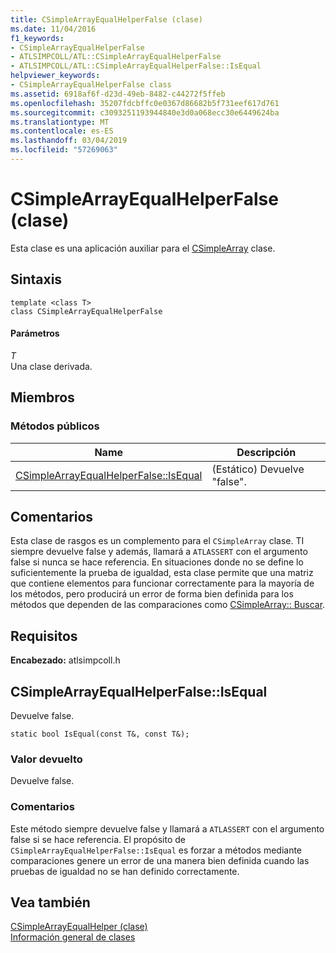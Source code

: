 ```yaml
---
title: CSimpleArrayEqualHelperFalse (clase)
ms.date: 11/04/2016
f1_keywords:
- CSimpleArrayEqualHelperFalse
- ATLSIMPCOLL/ATL::CSimpleArrayEqualHelperFalse
- ATLSIMPCOLL/ATL::CSimpleArrayEqualHelperFalse::IsEqual
helpviewer_keywords:
- CSimpleArrayEqualHelperFalse class
ms.assetid: 6918af6f-d23d-49eb-8482-c44272f5ffeb
ms.openlocfilehash: 35207fdcbffc0e0367d86682b5f731eef617d761
ms.sourcegitcommit: c3093251193944840e3d0a068ecc30e6449624ba
ms.translationtype: MT
ms.contentlocale: es-ES
ms.lasthandoff: 03/04/2019
ms.locfileid: "57269063"
---
```

# <a name="csimplearrayequalhelperfalse-class"></a>CSimpleArrayEqualHelperFalse (clase)

Esta clase es una aplicación auxiliar para el [CSimpleArray](../../atl/reference/csimplearray-class.md) clase.

## <a name="syntax"></a>Sintaxis

```
template <class T>
class CSimpleArrayEqualHelperFalse
```

#### <a name="parameters"></a>Parámetros

*T*<br/>
Una clase derivada.

## <a name="members"></a>Miembros

### <a name="public-methods"></a>Métodos públicos

|Name|Descripción|
|----------|-----------------|
|[CSimpleArrayEqualHelperFalse::IsEqual](#isequal)|(Estático) Devuelve "false".|

## <a name="remarks"></a>Comentarios

Esta clase de rasgos es un complemento para el `CSimpleArray` clase. TI siempre devuelve false y además, llamará a `ATLASSERT` con el argumento false si nunca se hace referencia. En situaciones donde no se define lo suficientemente la prueba de igualdad, esta clase permite que una matriz que contiene elementos para funcionar correctamente para la mayoría de los métodos, pero producirá un error de forma bien definida para los métodos que dependen de las comparaciones como [CSimpleArray:: Buscar](../../atl/reference/csimplearray-class.md#find).

## <a name="requirements"></a>Requisitos

**Encabezado:** atlsimpcoll.h

##  <a name="isequal"></a>  CSimpleArrayEqualHelperFalse::IsEqual

Devuelve false.

```
static bool IsEqual(const T&, const T&);
```

### <a name="return-value"></a>Valor devuelto

Devuelve false.

### <a name="remarks"></a>Comentarios

Este método siempre devuelve false y llamará a `ATLASSERT` con el argumento false si se hace referencia. El propósito de `CSimpleArrayEqualHelperFalse::IsEqual` es forzar a métodos mediante comparaciones genere un error de una manera bien definida cuando las pruebas de igualdad no se han definido correctamente.

## <a name="see-also"></a>Vea también

[CSimpleArrayEqualHelper (clase)](../../atl/reference/csimplearrayequalhelper-class.md)<br/>
[Información general de clases](../../atl/atl-class-overview.md)
